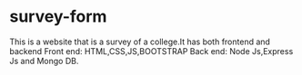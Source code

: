 # survey-form
This is a website that is a survey of a college.It has both frontend and backend
Front end: HTML,CSS,JS,BOOTSTRAP
Back end: Node Js,Express Js and Mongo DB.
